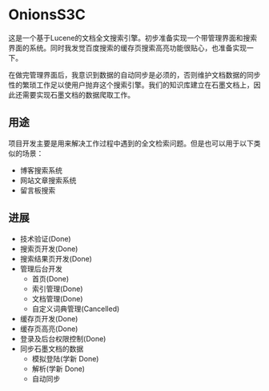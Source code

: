 # OnionsS3C

这是一个基于Lucene的文档全文搜索引擎。初步准备实现一个带管理界面和搜索界面的系统。同时我发觉百度搜索的缓存页搜索高亮功能很贴心，也准备实现一下。

在做完管理界面后，我意识到数据的自动同步是必须的，否则维护文档数据的同步性的繁琐工作足以使用户抛弃这个搜索引擎。我们的知识库建立在石墨文档上，因此还需要实现石墨文档的数据爬取工作。

## 用途

项目开发主要是用来解决工作过程中遇到的全文检索问题。但是也可以用于以下类似的场景：

* 博客搜索系统
* 网站文章搜索系统
* 留言板搜索

## 进展

* 技术验证(Done)
* 搜索页开发(Done)
* 搜索结果页开发(Done)
* 管理后台开发
	* 首页(Done)
	* 索引管理(Done)
	* 文档管理(Done)
	* 自定义词典管理(Cancelled)
* 缓存页开发(Done)
* 缓存页高亮(Done)
* 登录及后台权限控制(Done)
* 同步石墨文档的数据
	* 模拟登陆(学新 Done)
	* 解析(学新 Done)
	* 自动同步
